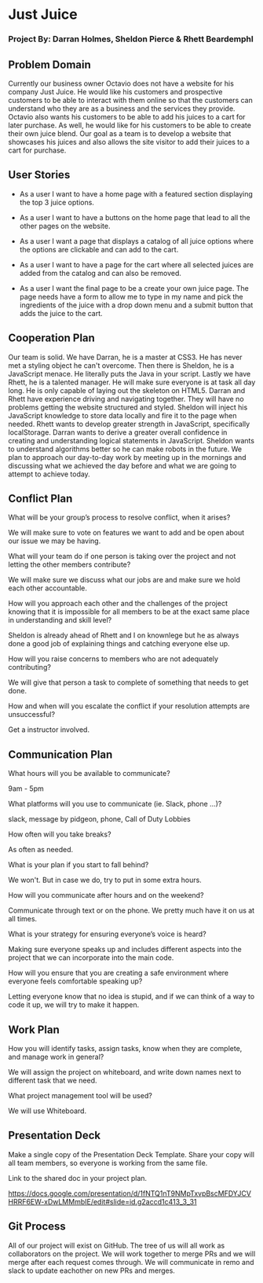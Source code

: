 # Just Juice

### Project By: Darran Holmes, Sheldon Pierce & Rhett Beardemphl

## Problem Domain 

Currently our business owner Octavio does not have a website for his company Just Juice. He would like his customers and prospective customers to be able to interact with them online so that the customers can understand who they are as a business and the services they provide. Octavio also wants his customers to be able to add his juices to a cart for later purchase. As well, he would like for his customers to be able to create their own juice blend. Our goal as a team is to  develop a website that showcases his juices and also allows the site visitor to add their juices to a cart for purchase.

## User Stories

- As a user I want to have a home page with a featured section displaying the top 3 juice options.

- As a user I want to have a buttons on the home page that lead to all the other pages on the website.

- As a user I want a page that displays a catalog of all juice options where the options are clickable and can add to the cart.

- As a user I want to have a page for the cart where all selected juices are added from the catalog and can also be removed.

- As a user I want the final page to be a create your own juice page. The page needs have a form to allow me to type in my name and pick the ingredients of the juice with a drop down menu and a submit button that adds the juice to the cart.

## Cooperation Plan

Our team is solid. We have Darran, he is a master at CSS3. He has never met a styling object he can't overcome. Then there is Sheldon, he is a JavaScript menace. He literally puts the Java in your script. Lastly we have Rhett, he is a talented manager. He will make sure everyone is at task all day long. He is only capable of laying out the skeleton on HTML5. Darran and Rhett have experience driving and navigating together. They will have no problems getting the website structured and styled. Sheldon will inject his JavaScript knowledge to store data locally and fire it to the page when needed. Rhett wants to develop greater strength in JavaScript, specifically localStorage. Darran wants to derive a greater overall confidence in creating and understanding logical statements in JavaScript. Sheldon wants to understand algorithms better so he can make robots in the future. We plan to approach our day-to-day work by meeting up in the mornings and discussing what we achieved the day before and what we are going to attempt to achieve today. 

## Conflict Plan

What will be your group’s process to resolve conflict, when it arises?

We will make sure to vote on features we want to add and be open about our issue we may be having.

What will your team do if one person is taking over the project and not letting the other members contribute?

We will make sure we discuss what our jobs are and make sure we hold each other accountable.

How will you approach each other and the challenges of the project knowing that it is impossible for all members to be at the exact same place in understanding and skill level?

Sheldon is already ahead of Rhett and I on knownlege but he as always done a good job of explaining things and catching everyone else up.

How will you raise concerns to members who are not adequately contributing?

We will give that person a task to complete of something that needs to get done.

How and when will you escalate the conflict if your resolution attempts are unsuccessful?

Get a instructor involved.

## Communication Plan

What hours will you be available to communicate?

9am - 5pm

What platforms will you use to communicate (ie. Slack, phone …)?

slack, message by pidgeon, phone, Call of Duty Lobbies

How often will you take breaks?

As often as needed.

What is your plan if you start to fall behind?

We won't. But in case we do, try to put in some extra hours. 

How will you communicate after hours and on the weekend?

Communicate through text or on the phone. We pretty much have it on us at all times.

What is your strategy for ensuring everyone’s voice is heard?

Making sure everyone speaks up and includes different aspects into the project that we can incorporate into the main code. 

How will you ensure that you are creating a safe environment where everyone feels comfortable speaking up?

Letting everyone know that no idea is stupid, and if we can think of a way to code it up, we will try to make it happen.

## Work Plan

How you will identify tasks, assign tasks, know when they are complete, and manage work in general?

We will assign the project on whiteboard, and write down names next to different task that we need.

What project management tool will be used?

We will use Whiteboard.

## Presentation Deck

Make a single copy of the Presentation Deck Template. Share your copy will all team members, so everyone is working from the same file.

Link to the shared doc in your project plan.

https://docs.google.com/presentation/d/1fNTQ1nT9NMpTxvpBscMFDYJCVHRRF6EW-xDwLMMmbIE/edit#slide=id.g2accd1c413_3_31

## Git Process

All of our project will exist on GitHub. The tree of us will all work as collaborators on the project. We will work together to merge PRs and we will merge after each request comes through. We will communicate in remo and slack to update eachother on new PRs and merges.
